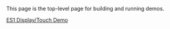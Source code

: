 This page is the top-level page for building and running demos. 

[ES1 Display/Touch Demo](ES1-Display-Touch-Demo)
